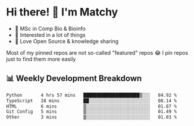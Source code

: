 # Hi there! 👋 I'm Matchy

- 🧬 MSc in Comp Bio & Bioinfo
- 🎈 Interested in a lot of things
- 💜 Love Open Source & knowledge sharing

Most of my pinned repos are not so-called "featured" repos 😂 I pin repos just to find them more easily

## 📊 Weekly Development Breakdown

<!--START_SECTION:waka-->

```txt
Python       4 hrs 57 mins   █████████████████████▒░░░   84.92 %
TypeScript   28 mins         ██░░░░░░░░░░░░░░░░░░░░░░░   08.14 %
HTML         6 mins          ▒░░░░░░░░░░░░░░░░░░░░░░░░   01.87 %
Git Config   5 mins          ▒░░░░░░░░░░░░░░░░░░░░░░░░   01.49 %
Other        3 mins          ▒░░░░░░░░░░░░░░░░░░░░░░░░   01.03 %
```

<!--END_SECTION:waka-->
